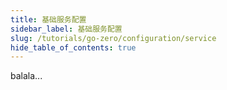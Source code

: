 ```yaml
---
title: 基础服务配置
sidebar_label: 基础服务配置
slug: /tutorials/go-zero/configuration/service
hide_table_of_contents: true
---
```

balala...